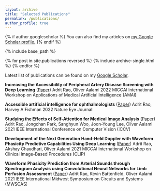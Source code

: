 ```yaml
---
layout: archive
title: "Selected Publications"
permalink: /publications/
author_profile: true
---
```


{% if author.googlescholar %}
  You can also find my articles on <u><a href="{{author.googlescholar}}">my Google Scholar profile</a>.</u>
{% endif %}

{% include base_path %}

{% for post in site.publications reversed %}
  {% include archive-single.html %}
{% endfor %}

Latest list of publications can be found on my [Google Scholar]([https://link.springer.com/chapter/10.1007/978-3-031-17721-7_1](https://scholar.google.com/citations?user=g1Kz9DIAAAAJ&hl=en&oi=ao)).

**Increasing the Accessibility of Peripheral Artery Disease Screening with Deep Learning** ([Paper](https://link.springer.com/chapter/10.1007/978-3-031-17721-7_1))
Adrit Rao, Oliver Aalami
2022 MICCAI International Workshop on Applications of Medical Artificial Intelligence (AMAI)

**Accessible artificial intelligence for ophthalmologists** ([Paper](https://www.nature.com/articles/s41433-021-01891-6))
Adrit Rao, Harvey A Fishman
2022 Nature Eye Journal

**Studying the Effects of Self-Attention for Medical Image Analysis** ([Paper](https://openaccess.thecvf.com/content/ICCV2021W/CVAMD/papers/Rao_Studying_the_Effects_of_Self-Attention_for_Medical_Image_Analysis_ICCVW_2021_paper.pdf))
Adrit Rao, Jongchan Park, Sanghyun Woo, Joon-Young Lee, Oliver Aalami
2021 IEEE International Conference on Computer Vision (ICCV)

**Development of the Next Generation Hand-Held Doppler with Waveform Phasicity Predictive Capabilities Using Deep Learning** ([Paper](https://link.springer.com/chapter/10.1007/978-3-030-90874-4_6))
Adrit Rao, Akshay Chaudhari, Oliver Aalami
2021 MICCAI International Workshop on Clinical Image-Based Procedures (CLIP)

**Waveform Phasicity Prediction from Arterial Sounds through Spectrogram Analysis using Convolutional Neural Networks for Limb Perfusion Assessment** ([Paper](https://arxiv.org/pdf/2104.09748.pdf))
Adrit Rao, Kevin Battenfield, Oliver Aalami
2021 IEEE International Midwest Symposium on Circuits and Systems (MWSCAS)

